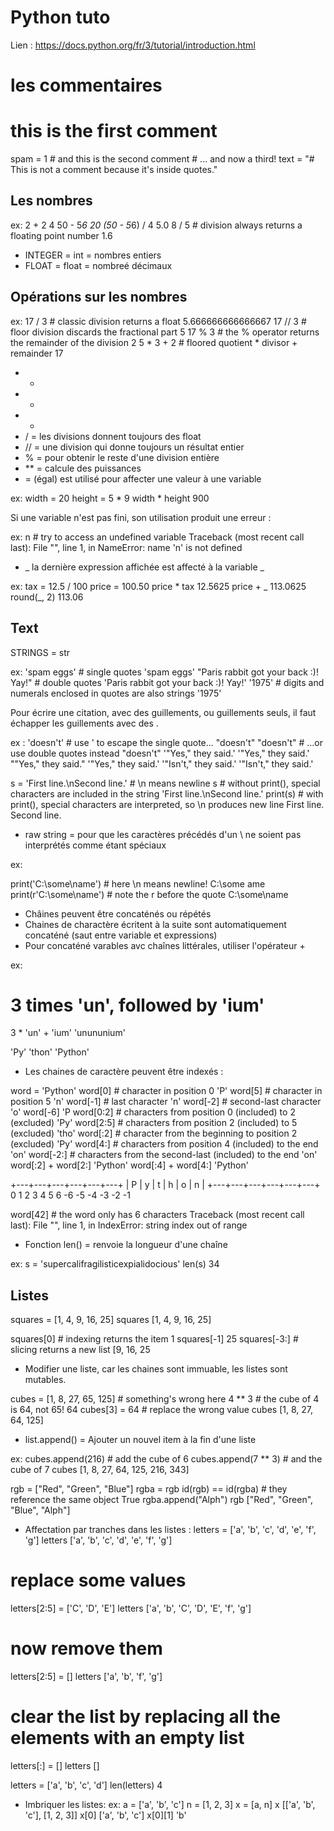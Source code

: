 # Python tuto 

Lien : https://docs.python.org/fr/3/tutorial/introduction.html

# les commentaires 

# this is the first comment
spam = 1  # and this is the second comment
          # ... and now a third!
text = "# This is not a comment because it's inside quotes."

## Les nombres 

ex:
2 + 2
4
50 - 5*6
20
(50 - 5*6) / 4
5.0
8 / 5  # division always returns a floating point number
1.6

- INTEGER = int = nombres entiers
- FLOAT = float = nombreé décimaux

## Opérations sur les nombres 

ex: 
17 / 3  # classic division returns a float
5.666666666666667
17 // 3  # floor division discards the fractional part
5
17 % 3  # the % operator returns the remainder of the division
2
5 * 3 + 2  # floored quotient * divisor + remainder
17

- +
- -
- *
- / = les divisions donnent toujours des float 
- // = une division qui donne toujours un résultat entier
- % = pour obtenir le reste d'une division entière
- ** = calcule des puissances
- = (égal) est utilisé pour affecter une valeur à une variable

ex: 
width = 20
height = 5 * 9
width * height
900

Si une variable n'est pas fini, son utilisation produit une erreur : 

ex: 
n  # try to access an undefined variable
Traceback (most recent call last):
  File "<stdin>", line 1, in <module>
NameError: name 'n' is not defined

- _ la dernière expression affichée est affecté à la variable _

ex:
tax = 12.5 / 100
price = 100.50
price * tax
12.5625
price + _
113.0625
round(_, 2)
113.06

## Text

STRINGS = str

ex:
'spam eggs'  # single quotes
'spam eggs'
"Paris rabbit got your back :)! Yay!"  # double quotes
'Paris rabbit got your back :)! Yay!'
'1975'  # digits and numerals enclosed in quotes are also strings
'1975'

Pour écrire une citation, avec des guillements, ou guillements seuls, il faut échapper les guillements avec des \.

ex : 
'doesn\'t'  # use \' to escape the single quote...
"doesn't"
"doesn't"  # ...or use double quotes instead
"doesn't"
'"Yes," they said.'
'"Yes," they said.'
"\"Yes,\" they said."
'"Yes," they said.'
'"Isn\'t," they said.'
'"Isn\'t," they said.'

s = 'First line.\nSecond line.'  # \n means newline
s  # without print(), special characters are included in the string
'First line.\nSecond line.'
print(s)  # with print(), special characters are interpreted, so \n produces new line
First line.
Second line.

- raw string = pour que les caractères précédés d'un \ ne soient pas interprétés comme étant spéciaux

ex:

print('C:\some\name')  # here \n means newline!
C:\some
ame
print(r'C:\some\name')  # note the r before the quote
C:\some\name

- Châines peuvent être concaténés ou répétés 
- Chaines de charactère écritent à la suite sont automatiquement concaténé (saut entre variable et expressions)
- Pour concaténé varables avc chaînes littérales, utiliser l'opérateur + 

ex: 
# 3 times 'un', followed by 'ium'
3 * 'un' + 'ium'
'unununium'

'Py' 'thon'
'Python'

- Les chaines de caractère peuvent être indexés :

word = 'Python'
word[0]  # character in position 0
'P'
word[5]  # character in position 5
'n'
word[-1]  # last character
'n'
word[-2]  # second-last character
'o'
word[-6]
'P
word[0:2]  # characters from position 0 (included) to 2 (excluded)
'Py'
word[2:5]  # characters from position 2 (included) to 5 (excluded)
'tho'
word[:2]   # character from the beginning to position 2 (excluded)
'Py'
word[4:]   # characters from position 4 (included) to the end
'on'
word[-2:]  # characters from the second-last (included) to the end
'on'
word[:2] + word[2:]
'Python'
word[:4] + word[4:]
'Python'

 +---+---+---+---+---+---+
 | P | y | t | h | o | n |
 +---+---+---+---+---+---+
 0   1   2   3   4   5   6
-6  -5  -4  -3  -2  -1

word[42]  # the word only has 6 characters
Traceback (most recent call last):
  File "<stdin>", line 1, in <module>
IndexError: string index out of range

- Fonction len() = renvoie la longueur d'une chaîne
  
ex:
s = 'supercalifragilisticexpialidocious'
len(s)
34

## Listes 

squares = [1, 4, 9, 16, 25]
squares
[1, 4, 9, 16, 25]

squares[0]  # indexing returns the item
1
squares[-1]
25
squares[-3:]  # slicing returns a new list
[9, 16, 25

- Modifier une liste, car les chaines sont immuable, les listes sont mutables.

cubes = [1, 8, 27, 65, 125]  # something's wrong here
4 ** 3  # the cube of 4 is 64, not 65!
64
cubes[3] = 64  # replace the wrong value
cubes
[1, 8, 27, 64, 125]

- list.append() = Ajouter un nouvel item à la fin d'une liste 

ex: 
cubes.append(216)  # add the cube of 6
cubes.append(7 ** 3)  # and the cube of 7
cubes
[1, 8, 27, 64, 125, 216, 343]

rgb = ["Red", "Green", "Blue"]
rgba = rgb
id(rgb) == id(rgba)  # they reference the same object
True
rgba.append("Alph")
rgb
["Red", "Green", "Blue", "Alph"]

- Affectation par tranches dans les listes :
letters = ['a', 'b', 'c', 'd', 'e', 'f', 'g']
letters
['a', 'b', 'c', 'd', 'e', 'f', 'g']
# replace some values
letters[2:5] = ['C', 'D', 'E']
letters
['a', 'b', 'C', 'D', 'E', 'f', 'g']
# now remove them
letters[2:5] = []
letters
['a', 'b', 'f', 'g']
# clear the list by replacing all the elements with an empty list
letters[:] = []
letters
[]

letters = ['a', 'b', 'c', 'd']
len(letters)
4

- Imbriquer les listes:
ex: 
a = ['a', 'b', 'c']
n = [1, 2, 3]
x = [a, n]
x
[['a', 'b', 'c'], [1, 2, 3]]
x[0]
['a', 'b', 'c']
x[0][1]
'b'


